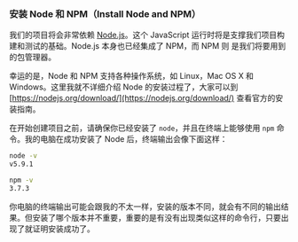 ### 安装 Node 和 NPM（Install Node and NPM）

我们的项目将会非常依赖 [Node.js](http://nodejs.org)。这个 JavaScript 运行时将是支撑我们项目构建和测试的基础。Node.js 本身也已经集成了 NPM，而 NPM 则 是我们将要用到的包管理器。

幸运的是，Node 和 NPM 支持各种操作系统，如 Linux，Mac OS X 和 Windows。这里我就不详细介绍 Node 的安装过程了，大家可以到 [https://nodejs.org/download/](https://nodejs.org/download/) 查看官方的安装指南。

在开始创建项目之前，请确保你已经安装了 `node`，并且在终端上能够使用 `npm` 命令。我的电脑在成功安装了 Node 后，终端输出会像下面这样：

```bash
node -v
v5.9.1

npm -v 
3.7.3
```

你电脑的终端输出可能会跟我的不太一样，安装的版本不同，就会有不同的输出结果。但安装了哪个版本并不重要，重要的是有没有出现类似这样的命令行，只要出现了就证明安装成功了。